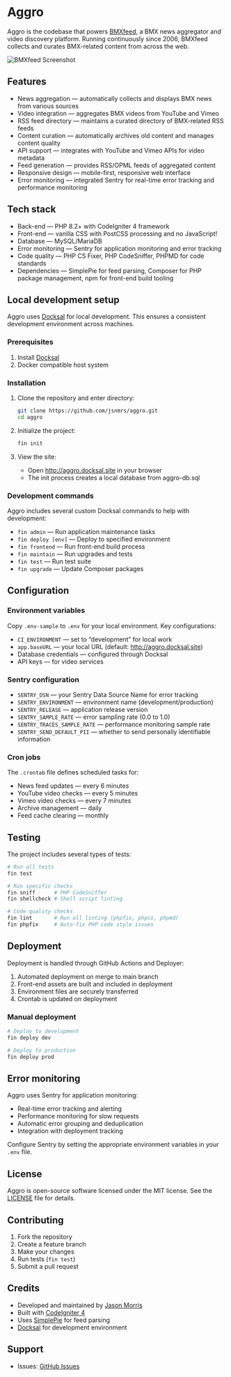 # Aggro

Aggro is the codebase that powers [BMXfeed](https://bmxfeed.com), a BMX news aggregator and video discovery platform. Running continuously since 2006, BMXfeed collects and curates BMX-related content from across the web.

![BMXfeed Screenshot](https://user-images.githubusercontent.com/1215760/98826155-4a15c100-242d-11eb-81fa-cdbe68a3e872.jpg)

## Features

- News aggregation — automatically collects and displays BMX news from various sources
- Video integration — aggregates BMX videos from YouTube and Vimeo
- RSS feed directory — maintains a curated directory of BMX-related RSS feeds
- Content curation — automatically archives old content and manages content quality
- API support — integrates with YouTube and Vimeo APIs for video metadata
- Feed generation — provides RSS/OPML feeds of aggregated content
- Responsive design — mobile-first, responsive web interface
- Error monitoring — integrated Sentry for real-time error tracking and performance monitoring

## Tech stack

- Back-end — PHP 8.2+ with CodeIgniter 4 framework
- Front-end — vanilla CSS with PostCSS processing and no JavaScript!
- Database — MySQL/MariaDB
- Error monitoring — Sentry for application monitoring and error tracking
- Code quality — PHP CS Fixer, PHP CodeSniffer, PHPMD for code standards
- Dependencies — SimplePie for feed parsing, Composer for PHP package management, npm for front-end build tooling

## Local development setup

Aggro uses [Docksal](https://docksal.io) for local development. This ensures a consistent development environment across machines.

### Prerequisites

1. Install [Docksal](https://docksal.io/installation)
2. Docker compatible host system

### Installation

1. Clone the repository and enter directory:
   ```bash
   git clone https://github.com/jsnmrs/aggro.git
   cd aggro
   ```

2. Initialize the project:
   ```bash
   fin init
   ```

3. View the site:
   - Open http://aggro.docksal.site in your browser
   - The init process creates a local database from aggro-db.sql

### Development commands

Aggro includes several custom Docksal commands to help with development:

- `fin admin` — Run application maintenance tasks
- `fin deploy [env]` — Deploy to specified environment
- `fin frontend` — Run front-end build process
- `fin maintain` — Run upgrades and tests
- `fin test` — Run test suite
- `fin upgrade` — Update Composer packages

## Configuration

### Environment variables

Copy `.env-sample` to `.env` for your local environment. Key configurations:

- `CI_ENVIRONMENT` — set to “development” for local work
- `app.baseURL` — your local URL (default: http://aggro.docksal.site)
- Database credentials — configured through Docksal
- API keys — for video services

### Sentry configuration

- `SENTRY_DSN` — your Sentry Data Source Name for error tracking
- `SENTRY_ENVIRONMENT` — environment name (development/production)
- `SENTRY_RELEASE` — application release version
- `SENTRY_SAMPLE_RATE` — error sampling rate (0.0 to 1.0)
- `SENTRY_TRACES_SAMPLE_RATE` — performance monitoring sample rate
- `SENTRY_SEND_DEFAULT_PII` — whether to send personally identifiable information

### Cron jobs

The `.crontab` file defines scheduled tasks for:

- News feed updates — every 6 minutes
- YouTube video checks — every 5 minutes
- Vimeo video checks — every 7 minutes
- Archive management — daily
- Feed cache clearing — monthly

## Testing

The project includes several types of tests:

```bash
# Run all tests
fin test

# Run specific checks
fin sniff      # PHP CodeSniffer
fin shellcheck # Shell script linting

# Code quality checks
fin lint       # Run all linting (phpfix, phpcs, phpmd)
fin phpfix     # Auto-fix PHP code style issues
```

## Deployment

Deployment is handled through GitHub Actions and Deployer:

1. Automated deployment on merge to main branch
2. Front-end assets are built and included in deployment
3. Environment files are securely transferred
4. Crontab is updated on deployment

### Manual deployment

```bash
# Deploy to development
fin deploy dev

# Deploy to production
fin deploy prod
```

## Error monitoring

Aggro uses Sentry for application monitoring:

- Real-time error tracking and alerting
- Performance monitoring for slow requests
- Automatic error grouping and deduplication
- Integration with deployment tracking

Configure Sentry by setting the appropriate environment variables in your `.env` file.

## License

Aggro is open-source software licensed under the MIT license. See the [LICENSE](LICENSE) file for details.

## Contributing

1. Fork the repository
2. Create a feature branch
3. Make your changes
4. Run tests (`fin test`)
5. Submit a pull request

## Credits

- Developed and maintained by [Jason Morris](https://jasonmorris.com)
- Built with [CodeIgniter 4](https://github.com/codeigniter4/CodeIgniter4)
- Uses [SimplePie](https://github.com/simplepie/simplepie) for feed parsing
- [Docksal](https://docksal.io) for development environment

## Support

- Issues: [GitHub Issues](https://github.com/jsnmrs/aggro/issues)
